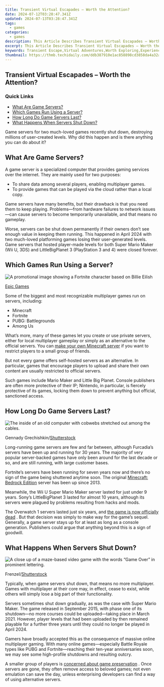 ```yaml
---
title: Transient Virtual Escapades – Worth the Attention?
date: 2024-07-12T03:28:47.341Z
updated: 2024-07-13T03:28:47.341Z
tags:
  - games
categories:
  - games
description: This Article Describes Transient Virtual Escapades – Worth the Attention?
excerpt: This Article Describes Transient Virtual Escapades – Worth the Attention?
keywords: Transient Escape,Virtual Adventures,Worth Exploring,Experience Hunt,Online Ventures,Travel Limits,Short-Term Trips
thumbnail: https://thmb.techidaily.com/ddb387910e1ac858898cd3858da4a32a6126aed2333f21b240bf9f3028949436.jpg
---
```


## Transient Virtual Escapades – Worth the Attention?

### Quick Links

* [What Are Game Servers?](#what-are-game-servers)
* [Which Games Run Using a Server?](#which-games-run-using-a-server)
* [How Long Do Game Servers Last?](#how-long-do-game-servers-last)
* [What Happens When Servers Shut Down?](#what-happens-when-servers-shut-down)

 Game servers for two much-loved games recently shut down, destroying millions of user-created levels. Why did this happen and is there anything you can do about it?

## What Are Game Servers?

 A game server is a specialized computer that provides gaming services over the internet. They are mainly used for two purposes:

* To share data among several players, enabling multiplayer games.
* To provide games that can be played via the cloud rather than a local copy.

 Game servers have many benefits, but their drawback is that you need them to keep playing. Problems—from hardware failures to network issues—can cause servers to become temporarily unavailable, and that means no gameplay.

 Worse, servers can be shut down permanently if their owners don’t see enough value in keeping them running. This happened in April 2024 with two much-loved platforming games losing their user-generated levels. Game servers that hosted player-made levels for both Super Mario Maker (Wii U, 3DS) and LittleBigPlanet 3 (PlayStation 3 and 4) were closed forever.

## Which Games Run Using a Server?

![A promotional image showing a Fortnite character based on Billie Eilish](https://static1.makeuseofimages.com/wordpress/wp-content/uploads/2024/04/fortnite-festival-season-3-1920x1080-5bb5103dc240.jpg)

[Epic Games](https://www.fortnite.com/news/fortnite-festival-season-3-features-billie-eilish)

 Some of the biggest and most recognizable multiplayer games run on servers, including:

* Minecraft
* Fortnite
* PUBG: Battlegrounds
* Among Us

 What’s more, many of these games let you create or use private servers, either for local multiplayer gameplay or simply as an alternative to the official servers. You can [make your own Minecraft server](https://www.makeuseof.com/how-to-make-a-minecraft-server/) if you want to restrict players to a small group of friends.

 But not every game offers self-hosted servers as an alternative. In particular, games that encourage players to upload and share their own content are usually restricted to official servers.

 Such games include Mario Maker and Little Big Planet. Console publishers are often more protective of their IP; Nintendo, in particular, is fiercely protective of its games, locking them down to prevent anything but official, sanctioned access.

## How Long Do Game Servers Last?

![The inside of an old computer with cobwebs stretched out among the cables.](https://static1.makeuseofimages.com/wordpress/wp-content/uploads/2024/04/shutterstock_688683298.jpg)

 Gennady Grechishkin/[Shutterstock](https://www.shutterstock.com/image-photo/old-computer-system-unit-spiderweb-dust-688683298)

 Long-running game servers are few and far between, although Furcadia’s servers have been up and running for 30 years. The majority of very popular server-backed games have only been around for the last decade or so, and are still running, with large customer bases.

 Fortnite’s servers have been running for seven years now and there’s no sign of the game being shuttered anytime soon. The original [Minecraft: Bedrock Edition](https://findmcserver.com/server/lifeboat) server has been up since 2013.

 Meanwhile, the Wii U Super Mario Maker server lasted for just under 9 years. Sony’s LittleBigPlanet 3 lasted for almost 10 years, although its servers were plagued by problems resulting from hacks and mods.

 The Overwatch 1 servers lasted just six years, and [the game is now officially dead](https://gamerant.com/overwatch-servers-shutdown-status-offline/) . But that decision was simply to make way for the game’s sequel. Generally, a game server stays up for at least as long as a console generation. Publishers could argue that anything beyond this is a sign of goodwill.

## What Happens When Servers Shut Down?

![A close up of a maze-based video game with the words “Game Over” in prominent lettering.](https://static1.makeuseofimages.com/wordpress/wp-content/uploads/2024/04/game-over-screen.jpg)

 Frenzel/[Shutterstock](https://www.shutterstock.com/image-photo/screen-showing-that-game-over-macro-153068465)

 Typically, when game servers shut down, that means no more multiplayer. Games with multiplayer at their core may, in effect, cease to exist, while others will simply lose a big part of their functionality.

 Servers sometimes shut down gradually, as was the case with Super Mario Maker. The game released in September 2015, with phase one of its shutdown—no more courses could be uploaded—taking place in March 2021\. However, player levels that had been uploaded by then remained playable for a further three years until they could no longer be played in April 2024.

 Gamers have broadly accepted this as the consequence of massive online multiplayer gaming. With many online games—especially Battle Royale types like PUBG and Fortnite—reaching their ten-year anniversaries soon, we may see some high-profile shutdowns and resulting outcry.

 A smaller group of players is [concerned about game preservation](https://www.makeuseof.com/what-is-video-game-preservation/) . Once servers are gone, they often remove access to beloved games; not even emulation can save the day, unless enterprising developers can find a way of using alternative servers.


<ins class="adsbygoogle"
     style="display:block"
     data-ad-format="autorelaxed"
     data-ad-client="ca-pub-7571918770474297"
     data-ad-slot="1223367746"></ins>



<ins class="adsbygoogle"
     style="display:block"
     data-ad-client="ca-pub-7571918770474297"
     data-ad-slot="8358498916"
     data-ad-format="auto"
     data-full-width-responsive="true"></ins>




